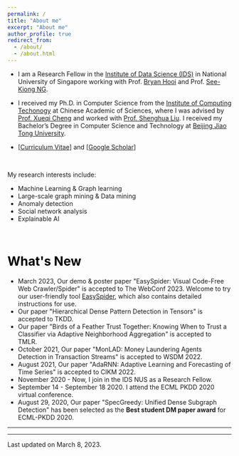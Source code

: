 ```yaml
---
permalink: /
title: "About me"
excerpt: "About me"
author_profile: true
redirect_from:
  - /about/
  - /about.html
---
```



<!-- <p align="center">
  <img src="https://wenchieh.github.io/files/wenchieh_img.jpg?raw=true" alt="Photo" style="width: 450px;"/>
</p> -->


* I am a Research Fellow in the [Institute of Data Science (IDS)](https://ids.nus.edu.sg/) in National University of Singapore working with Prof. [Bryan Hooi](https://bhooi.github.io/) and Prof. [See-Kiong NG](https://www.comp.nus.edu.sg/~ngsk/).  

* I received my Ph.D. in Computer Science from the [Institute of Computing Techonogy](http://www.ict.ac.cn/) at Chinese Academic of Sciences, where I was advised by [Prof. Xueqi Cheng](http://www.bigdatalab.ac.cn/~cxq/) and worked with [Prof. Shenghua Liu](https://shenghua-liu.github.io/).
I received my Bachelor’s Degree in Computer Science and Technology at [Beijing Jiao Tong University](http://www.bjtu.edu.cn/).

* [[Curriculum Vitae](http://wenchieh.github.io/files/pdf/wenchieh_cv.pdf)] and [[Google Scholar](https://scholar.google.com/citations?user=EV1kntYAAAAJ&hl=en)]


<!-- I am on job market this year, please find my CV and research statement using the links above. 
* My research interests include data mining, large-scale graph mining, anomaly detection, machine learning, and social network analysis.
-->

<br>


My research interests include:
* Machine Learning & Graph learning 
* Large-scale graph mining & Data mining
* Anomaly detection 
* Social network analysis
* Explainable AI


<br>



# <span style="color:black">What's New</span>
* March 2023, Our demo & poster paper "EasySpider: Visual Code-Free Web Crawler/Spider" is accepted to The WebConf 2023. Welcome to try our user-friendly tool [EasySpider](https://github.com/NaiboWang/EasySpider), which also contains detailed instructions for use.
* Our paper "Hierarchical Dense Pattern Detection in Tensors" is accepted to TKDD.
* Our paper "Birds of a Feather Trust Together: Knowing When to Trust a Classifier via Adaptive Neighborhood Aggregation" is accepted to TMLR.
* October 2021, Our paper "MonLAD: Money Laundering Agents Detection in Transaction Streams" is accepted to WSDM 2022.
* August 2021, Our paper "AdaRNN: Adaptive Learning and Forecasting of Time Series" is accepted to CIKM 2022.
* November 2020 - Now, I join in the IDS NUS as a Research Fellow.
* September 14 - September 18 2020. I attend the ECML PKDD 2020 virtual conference.
* August 29, 2020, Our paper "SpecGreedy: Unified Dense Subgraph Detection" has been selected as the **Best student DM paper award** for ECML-PKDD 2020.


<!---
* <span style="color:red">Call for papers</span>: 
    [Advances in Transfer Learning: Theory, Algorithms, and Applications](https://www.frontiersin.org/research-topics/21133/advances-in-transfer-learning-theory-algorithms-and-applications)
* August 20, 2020, One paper accepted to _Future Generation Computer Systems_.
* June 5, 2020. One paper accepted to ECML-PKDD 2020.
* November 8 - November 11, 2019. I attended the ICDM 2019 held in Beijing, China.
* September 15 - September 21, 2019. I attended the ECMLPKDD 2019 held in Würzburg, Germany.
* June 8, 2019. One paper is accepted to ECML-PKDD 2019.
* April 13 - April 19, 2019. I attended the 23rd Pacific-Asia Conference on Knowledge Discovery and Data Mining held in Macau, China.
* December 14, 2018. Two papers accepted to PAKDD 209.
* July, 1, 2018. One paper accepted to ACM Multi medium 2018
* August 17, 2017. One paper accepted to ICDM 2017.
-->



----

<script type="text/javascript" src="//rf.revolvermaps.com/0/0/8.js?i=5mft7l6rlqh&amp;m=0&amp;c=ff0000&amp;cr1=ffffff&amp;f=arial&amp;l=33" async="async"></script>

<!-- <script type='text/javascript' id='clustrmaps' src='//cdn.clustrmaps.com/map_v2.js?cl=ffffff&w=270&t=m&d=X13UXXGs-cdyBrZUOxRs5YyuLvbguC-puXNj3xUKjMs&co=2d78ad&cmo=3acc3a&cmn=ff5353&ct=ffffff'></script> -->
<!-- <script type="text/javascript" id="clustrmaps" src="//clustrmaps.com/map_v2.js?d=X13UXXGs-cdyBrZUOxRs5YyuLvbguC-puXNj3xUKjMs&cl=ffffff&w=a"></script> -->


----

Last updated on March 8, 2023.
